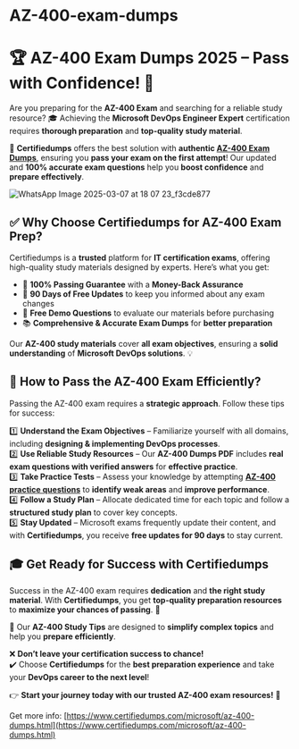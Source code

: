 # AZ-400-exam-dumps
# 🏆 AZ-400 Exam Dumps 2025 – Pass with Confidence! 🎯

Are you preparing for the **AZ-400 Exam** and searching for a reliable study resource? 🎓 Achieving the **Microsoft DevOps Engineer Expert** certification requires **thorough preparation** and **top-quality study material**.  

🚀 **Certifiedumps** offers the best solution with **authentic [AZ-400 Exam Dumps](https://www.certifiedumps.com/microsoft/az-400-dumps.html)**, ensuring you **pass your exam on the first attempt**! Our updated and **100% accurate exam questions** help you **boost confidence** and **prepare effectively**.  

![WhatsApp Image 2025-03-07 at 18 07 23_f3cde877](https://github.com/user-attachments/assets/13a90cf9-50ee-4fdb-968b-87cb51df0496)


## ✅ Why Choose Certifiedumps for AZ-400 Exam Prep?

Certifiedumps is a **trusted** platform for **IT certification exams**, offering high-quality study materials designed by experts. Here’s what you get:  

- 🏅 **100% Passing Guarantee** with a **Money-Back Assurance**  
- 🔄 **90 Days of Free Updates** to keep you informed about any exam changes  
- 🎁 **Free Demo Questions** to evaluate our materials before purchasing  
- 📚 **Comprehensive & Accurate Exam Dumps** for **better preparation**  

Our **AZ-400 study materials** cover **all exam objectives**, ensuring a **solid understanding** of **Microsoft DevOps solutions**. 💡  

## 🎯 How to Pass the AZ-400 Exam Efficiently?

Passing the AZ-400 exam requires a **strategic approach**. Follow these tips for success:  

1️⃣ **Understand the Exam Objectives** – Familiarize yourself with all domains, including **designing & implementing DevOps processes**.  
2️⃣ **Use Reliable Study Resources** – Our **AZ-400 Dumps PDF** includes **real exam questions with verified answers** for **effective practice**.  
3️⃣ **Take Practice Tests** – Assess your knowledge by attempting **[AZ-400 practice questions](https://www.certifiedumps.com/microsoft/az-400-dumps.html)** to **identify weak areas** and **improve performance**.  
4️⃣ **Follow a Study Plan** – Allocate dedicated time for each topic and follow a **structured study plan** to cover key concepts.  
5️⃣ **Stay Updated** – Microsoft exams frequently update their content, and with **Certifiedumps**, you receive **free updates for 90 days** to stay current.  

## 🎓 Get Ready for Success with Certifiedumps  

Success in the AZ-400 exam requires **dedication** and **the right study material**. With **Certifiedumps**, you get **top-quality preparation resources** to **maximize your chances of passing**. 🚀  

📖 Our **AZ-400 Study Tips** are designed to **simplify complex topics** and help you **prepare efficiently**.  

❌ **Don’t leave your certification success to chance!**  
✔️ Choose **Certifiedumps** for the **best preparation experience** and take your **DevOps career to the next level**!  

👉 **Start your journey today with our trusted AZ-400 exam resources!** 🎯  

Get more info: [https://www.certifiedumps.com/microsoft/az-400-dumps.html](https://www.certifiedumps.com/microsoft/az-400-dumps.html)
